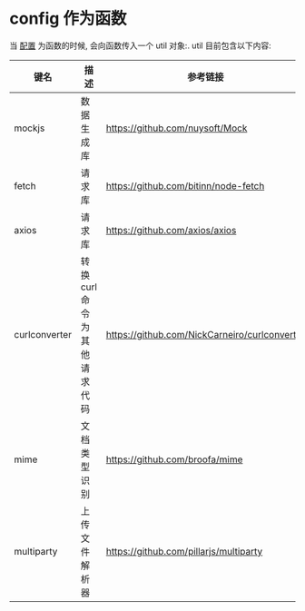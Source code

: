 # config 作为函数
当 [配置](./配置文件.md#js) 为函数的时候, 会向函数传入一个 util 对象:.
util 目前包含以下内容:

| 键名          | 描述                         | 参考链接                                      |
| ------------- | ---------------------------- | --------------------------------------------- |
| mockjs        | 数据生成库                   | https://github.com/nuysoft/Mock               |
| fetch         | 请求库                       | https://github.com/bitinn/node-fetch          |
| axios         | 请求库                       | https://github.com/axios/axios                |
| curlconverter | 转换 curl 命令为其他请求代码 | https://github.com/NickCarneiro/curlconverter |
| mime          | 文档类型识别                 | https://github.com/broofa/mime                |
| multiparty    | 上传文件解析器               | https://github.com/pillarjs/multiparty        |
